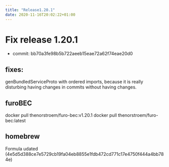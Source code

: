 ```yaml
---
title: "Release1.20.1"
date: 2020-11-16T20:02:22+01:00
---
```


# Fix release 1.20.1
- commit: bb70a3fe98b5b722aeeb15eae72a62f74eae20d0
  
## fixes: 
genBundledServiceProto with ordered imports, because it is really disturbing having changes in commits without having changes.
  
## furoBEC
docker pull thenorstroem/furo-bec:v1.20.1
docker pull thenorstroem/furo-bec:latest

## homebrew
Formula udated (4e5d5d388ce7e5729cb19fa04eb8855e1fdb472cd771c17e4750f444a4bb784e)